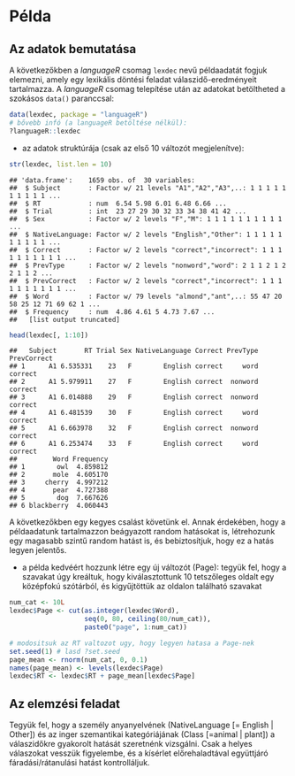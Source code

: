 # Példa

## Az adatok bemutatása

A következőkben a *languageR* csomag `lexdec` nevű példaadatát fogjuk elemezni,
amely egy lexikális döntési feladat válaszidő-eredményeit tartalmazza. A 
*languageR* csomag telepítése után az adatokat betöltheted a szokásos `data()`
paranccsal: 


```r
data(lexdec, package = "languageR")
# bővebb infó (a languageR betöltése nélkül):
?languageR::lexdec
```

- az adatok struktúrája (csak az első 10 változót megjelenítve):

```r
str(lexdec, list.len = 10)
```

```
## 'data.frame':	1659 obs. of  30 variables:
##  $ Subject       : Factor w/ 21 levels "A1","A2","A3",..: 1 1 1 1 1 1 1 1 1 1 ...
##  $ RT            : num  6.54 5.98 6.01 6.48 6.66 ...
##  $ Trial         : int  23 27 29 30 32 33 34 38 41 42 ...
##  $ Sex           : Factor w/ 2 levels "F","M": 1 1 1 1 1 1 1 1 1 1 ...
##  $ NativeLanguage: Factor w/ 2 levels "English","Other": 1 1 1 1 1 1 1 1 1 1 ...
##  $ Correct       : Factor w/ 2 levels "correct","incorrect": 1 1 1 1 1 1 1 1 1 1 ...
##  $ PrevType      : Factor w/ 2 levels "nonword","word": 2 1 1 2 1 2 2 1 1 2 ...
##  $ PrevCorrect   : Factor w/ 2 levels "correct","incorrect": 1 1 1 1 1 1 1 1 1 1 ...
##  $ Word          : Factor w/ 79 levels "almond","ant",..: 55 47 20 58 25 12 71 69 62 1 ...
##  $ Frequency     : num  4.86 4.61 5 4.73 7.67 ...
##   [list output truncated]
```

```r
head(lexdec[, 1:10])
```

```
##   Subject       RT Trial Sex NativeLanguage Correct PrevType PrevCorrect
## 1      A1 6.535331    23   F        English correct     word     correct
## 2      A1 5.979911    27   F        English correct  nonword     correct
## 3      A1 6.014888    29   F        English correct  nonword     correct
## 4      A1 6.481539    30   F        English correct     word     correct
## 5      A1 6.663978    32   F        English correct  nonword     correct
## 6      A1 6.253474    33   F        English correct     word     correct
##         Word Frequency
## 1        owl  4.859812
## 2       mole  4.605170
## 3     cherry  4.997212
## 4       pear  4.727388
## 5        dog  7.667626
## 6 blackberry  4.060443
```

A következőkben egy kegyes csalást követünk el. Annak érdekében, hogy a példaadatunk tartalmazzon beágyazott random hatásokat is, létrehozunk egy magasabb szintű 
random hatást is, és bebiztosítjuk, hogy ez a hatás legyen jelentős.

- a példa kedvéért hozzunk létre egy új változót (Page): tegyük fel, hogy a szavakat úgy kreáltuk, hogy kiválasztottunk 10 tetszőleges oldalt egy középfokú szótárból, és kigyűjtöttük az oldalon található szavakat

```r
num_cat <- 10L
lexdec$Page <- cut(as.integer(lexdec$Word), 
                   seq(0, 80, ceiling(80/num_cat)),
                   paste0("page", 1:num_cat))

# modositsuk az RT valtozot ugy, hogy legyen hatasa a Page-nek
set.seed(1) # lasd ?set.seed
page_mean <- rnorm(num_cat, 0, 0.1)
names(page_mean) <- levels(lexdec$Page)
lexdec$RT <- lexdec$RT + page_mean[lexdec$Page]
```

## Az elemzési feladat

Tegyük fel, hogy a személy anyanyelvének (NativeLanguage [= English | Other]) és az inger szemantikai kategóriájának (Class [=animal | plant]) a válaszidőkre gyakorolt hatását szeretnénk vizsgálni. Csak a helyes válaszokat vesszük figyelembe, és a kísérlet előrehaladtával együttjáró fáradási/rátanulási hatást kontrolláljuk.


